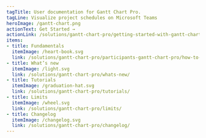 ```yaml
---
tagTitle: User documentation for Gantt Chart Pro.
tagLine: Visualize project schedules on Microsoft Teams
heroImage: /gantt-chart.png
actionText: Get Started →
actionLink: /solutions/gantt-chart-pro/getting-started-with-gantt-chart-pro/how-to-set-up-gantt-chart-pro-/
items:
- title: Fundamentals​
  itemImage: /heart-book.svg
  link: /solutions/gantt-chart-pro/participants-gantt-chart-pro/how-to-add-or-remove-participants-from-gantt-chart-pro-/
- title: What’s new
  itemImage: /light.svg
  link: /solutions/gantt-chart-pro/whats-new/
- title: Tutorials
  itemImage: /graduation-hat.svg
  link: /solutions/gantt-chart-pro/tutorials/
- title: Limits
  itemImage: /wheel.svg
  link: /solutions/gantt-chart-pro/limits/
- title: Changelog
  itemImage: /changelog.svg
  link: /solutions/gantt-chart-pro/changelog/
---
```


<Overview />
<Intercom />
<Clarity />
<GoogleAnalytics />